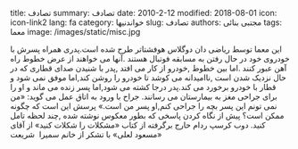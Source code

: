 title: تصادف
summary: تصادف
date: 2010-2-12
modified: 2018-08-01
icon:  icon-link2
lang: fa
category: خواندنیها
slug: تصادف
authors: مجتبی بنائی
tags: معما
image: /images/static/misc.jpg

این معما توسط ریاضی دان دوگلاس هوفشتاتر طرح شده است.پدری همراه پسرش با خودروی خود در حال رفتن به مسابقه فوتبال هستند .آنها می خواهند از عرض خطوط راه آهن عبور کنند .اما بین خطوط ,خودرو از کار می افتد ,پدر با شنیدن صدای قطاری که در حال نزدیک شدن است ,ناامیدانه می کوشد تا خودرو را روشن کند,اما موفق نمی شود و قطار با خودرو برخورد می کند.پدر درجا کشته می شود,اما پسر زنده می ماند و او را برای جراحی مغز به بیمارستان می رسانند.  جراح با ورود به اتاق عمل می گوید: «من نمی تونم این پسر بچه را جراحی کنم,او پسر من است.»  پرسش این است که چگونه ممکن است؟  پیش از نگاه کردن پاسخی که بطور معکوس نوشته شده ,چند لحظه تامل کنید.    دوب کرسپ ردام حارج    برگرفته از کتاب «مشکلات را شکلات کنید» از آقای «مسعود لعلی»  با تشکر از خانم سمیرا  شریعت